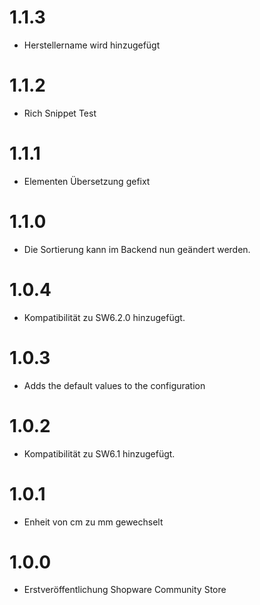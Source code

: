 # 1.1.3
- Herstellername wird hinzugefügt

# 1.1.2
- Rich Snippet Test

# 1.1.1
- Elementen Übersetzung gefixt

# 1.1.0
- Die Sortierung kann im Backend nun geändert werden.

# 1.0.4
- Kompatibilität zu SW6.2.0 hinzugefügt.

# 1.0.3
- Adds the default values to the configuration

# 1.0.2
- Kompatibilität zu SW6.1 hinzugefügt.

# 1.0.1
- Enheit von cm zu mm gewechselt

# 1.0.0
- Erstveröffentlichung Shopware Community Store
